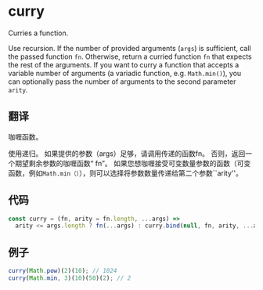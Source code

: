 # curry

Curries a function.

Use recursion.
If the number of provided arguments (`args`) is sufficient, call the passed function `fn`.
Otherwise, return a curried function `fn` that expects the rest of the arguments.
If you want to curry a function that accepts a variable number of arguments (a variadic function, e.g. `Math.min()`), you can optionally pass the number of arguments to the second parameter `arity`.

## 翻译

咖喱函数。

使用递归。
如果提供的参数（args）足够，请调用传递的函数fn。
否则，返回一个期望剩余参数的咖喱函数“ fn”。
如果您想咖喱接受可变数量参数的函数（可变函数，例如`Math.min（）`），则可以选择将参数数量传递给第二个参数``arity''。

## 代码

```js
const curry = (fn, arity = fn.length, ...args) =>
  arity <= args.length ? fn(...args) : curry.bind(null, fn, arity, ...args);
```

## 例子

```js
curry(Math.pow)(2)(10); // 1024
curry(Math.min, 3)(10)(50)(2); // 2
```

